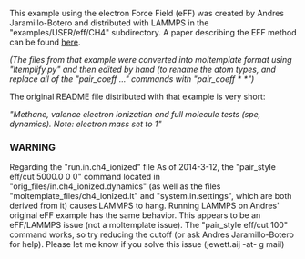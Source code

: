 This example using the electron Force Field (eFF) was created by
Andres Jaramillo-Botero and distributed with LAMMPS in the
"examples/USER/eff/CH4" subdirectory.
A paper describing the EFF method can be found [here](https://doi.org/10.1002/jcc.21637).

*(The files from that example were converted into moltemplate format using
"ltemplify.py" and then edited by hand (to rename the atom types,
and replace all of the "pair_coeff ..." commands with "pair_coeff \* \*")*

The original README file distributed with that example is very short:

*"Methane, valence electron ionization and full molecule tests (spe, dynamics).
Note: electron mass set to 1"*


### WARNING

Regarding the "run.in.ch4_ionized" file
As of 2014-3-12, the "pair_style eff/cut 5000.0 0 0" command
located in "orig_files/in.ch4_ionized.dynamics" (as well as the
files "moltemplate_files/ch4_ionized.lt" and "system.in.settings",
which are both derived from it) causes LAMMPS to hang.
Running LAMMPS on Andres' original eFF example has the same behavior.
This appears to be an eFF/LAMMPS issue (not a moltemplate issue).
The "pair_style eff/cut 100" command works, so
try reducing the cutoff (or ask Andres Jaramillo-Botero for help).
Please let me know if you solve this issue (jewett.aij -at- g mail)

